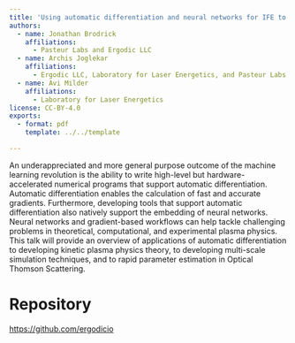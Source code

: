 ```yaml
---
title: 'Using automatic differentiation and neural networks for IFE to develop novel theory, expand simulation capabilities, and analyze experimental data'
authors:
  - name: Jonathan Brodrick
    affiliations:
      - Pasteur Labs and Ergodic LLC
  - name: Archis Joglekar
    affiliations:
      - Ergodic LLC, Laboratory for Laser Energetics, and Pasteur Labs
  - name: Avi Milder
    affiliations:
      - Laboratory for Laser Energetics
license: CC-BY-4.0
exports:
  - format: pdf
    template: ../../template

---
```


An underappreciated and more general purpose outcome of the machine learning revolution is the ability to write high-level but hardware-accelerated numerical programs that support automatic differentiation. Automatic differentiation enables the calculation of fast and accurate gradients. Furthermore, developing tools that support automatic differentiation also natively support the embedding of neural networks. Neural networks and gradient-based workflows can help tackle challenging problems in theoretical, computational, and experimental plasma physics. This talk will provide an overview of applications of automatic differentiation to developing kinetic plasma physics theory, to developing multi-scale simulation techniques, and to rapid parameter estimation in Optical Thomson Scattering.

# Repository
https://github.com/ergodicio

